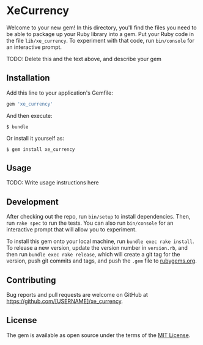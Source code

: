 # XeCurrency

Welcome to your new gem! In this directory, you'll find the files you need to be able to package up your Ruby library into a gem. Put your Ruby code in the file `lib/xe_currency`. To experiment with that code, run `bin/console` for an interactive prompt.

TODO: Delete this and the text above, and describe your gem

## Installation

Add this line to your application's Gemfile:

```ruby
gem 'xe_currency'
```

And then execute:

    $ bundle

Or install it yourself as:

    $ gem install xe_currency

## Usage

TODO: Write usage instructions here

## Development

After checking out the repo, run `bin/setup` to install dependencies. Then, run `rake spec` to run the tests. You can also run `bin/console` for an interactive prompt that will allow you to experiment.

To install this gem onto your local machine, run `bundle exec rake install`. To release a new version, update the version number in `version.rb`, and then run `bundle exec rake release`, which will create a git tag for the version, push git commits and tags, and push the `.gem` file to [rubygems.org](https://rubygems.org).

## Contributing

Bug reports and pull requests are welcome on GitHub at https://github.com/[USERNAME]/xe_currency.


## License

The gem is available as open source under the terms of the [MIT License](http://opensource.org/licenses/MIT).

